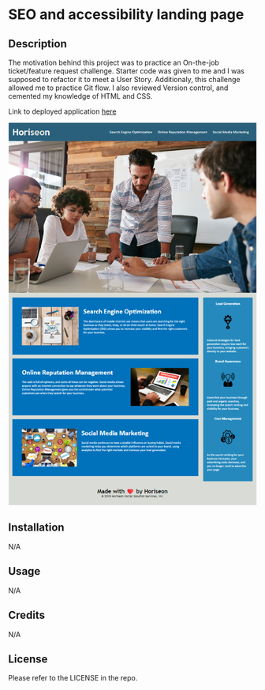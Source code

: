 # SEO and accessibility landing page

## Description

The motivation behind this project was to practice an On-the-job ticket/feature request challenge. Starter code was given to me and I was supposed to refactor it to meet a User Story. Additionaly, this challenge allowed me to practice Git flow. I also reviewed Version control, and cemented my knowledge of HTML and CSS. 

Link to deployed application [here](https://saduhub.github.io/Week-1-Challenge/)

![Screenshot of website](assets/images/Week%201%20Challenge%20-%20Website%20Screenshot.png)

## Installation

N/A

## Usage

N/A

## Credits

N/A

## License

Please refer to the LICENSE in the repo.